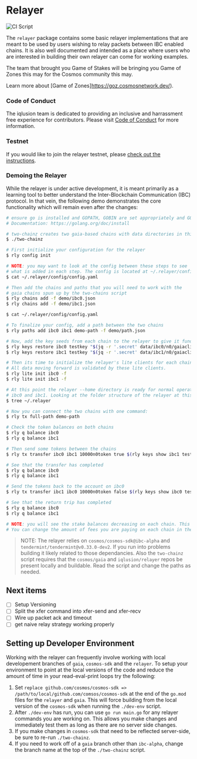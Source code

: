 # Relayer

![CI Script](https://github.com/iqlusioninc/relayer/workflows/Build%20then%20run%20CI%20Chains/badge.svg)

The `relayer` package contains some basic relayer implementations that are
meant to be used by users wishing to relay packets between IBC enabled chains.
It is also well documented and intended as a place where users who are
interested in building their own relayer can come for working examples.

The team that brought you Game of Stakes will be bringing you Game of Zones this may for the Cosmos community this may.

Learn more about [Game of Zones]https://goz.cosmosnetwork.dev/).


### Code of Conduct

The iqlusion team is dedicated to providing an inclusive and harrassment free experience for contributors. Please visit [Code of Conduct](CODE_OF_CONDUCT.md) for more information.

### Testnet

If you would like to join the relayer testnet, please [check out the instructions](./testnets/README.md).

### Demoing the Relayer

While the relayer is under active development, it is meant primarily as a learning tool to better understand the Inter-Blockchain Communication (IBC) protocol. In that vein, the following demo demonstrates the core functionality which will remain even after the changes:

```bash
# ensure go is installed and GOPATH, GOBIN are set appropriately and GOBIN is in your PATH
# Documentation: https://golang.org/doc/install

# two-chainz creates two gaia-based chains with data directories in this 
$ ./two-chainz

# First initialize your configuration for the relayer
$ rly config init

# NOTE: you may want to look at the config between these steps to see
# what is added in each step. The config is located at ~/.relayer/config/config.yaml
$ cat ~/.relayer/config/config.yaml

# Then add the chains and paths that you will need to work with the 
# gaia chains spun up by the two-chains script
$ rly chains add -f demo/ibc0.json
$ rly chains add -f demo/ibc1.json

$ cat ~/.relayer/config/config.yaml

# To finalize your config, add a path between the two chains
$ rly paths add ibc0 ibc1 demo-path -f demo/path.json

# Now, add the key seeds from each chain to the relayer to give it funds to work with
$ rly keys restore ibc0 testkey "$(jq -r '.secret' data/ibc0/n0/gaiacli/key_seed.json)"
$ rly keys restore ibc1 testkey "$(jq -r '.secret' data/ibc1/n0/gaiacli/key_seed.json)"

# Then its time to initialize the relayer's lite clients for each chain
# All data moving forward is validated by these lite clients.
$ rly lite init ibc0 -f
$ rly lite init ibc1 -f

# At this point the relayer --home directory is ready for normal operations between 
# ibc0 and ibc1. Looking at the folder structure of the relayer at this point is helpful
$ tree ~/.relayer

# Now you can connect the two chains with one command:
$ rly tx full-path demo-path

# Check the token balances on both chains
$ rly q balance ibc0
$ rly q balance ibc1

# Then send some tokens between the chains
$ rly tx transfer ibc0 ibc1 10000n0token true $(rly keys show ibc1 testkey)

# See that the transfer has completed
$ rly q balance ibc0
$ rly q balance ibc1

# Send the tokens back to the account on ibc0
$ rly tx transfer ibc1 ibc0 10000n0token false $(rly keys show ibc0 testkey)

# See that the return trip has completed
$ rly q balance ibc0
$ rly q balance ibc1

# NOTE: you will see the stake balances decreasing on each chain. This is to pay for fees
# You can change the amount of fees you are paying on each chain in the configuration.
```

> NOTE: The relayer relies on `cosmos/cosmos-sdk@ibc-alpha` and `tendermint/tendermint@v0.33.0-dev2`. If you run into problems building it likely related to those dependancies. Also the `two-chainz` script requires that the `cosmos/gaia` and `iqlusion/relayer` repos be present locally and buildable. Read the script and change the paths as needed.

## Next items

- [ ] Setup Versioning
- [ ] Split the xfer command into xfer-send and xfer-recv
- [ ] Wire up packet ack and timeout
- [ ] get naive relay strategy working properly

## Setting up Developer Environment

Working with the relayer can frequently involve working with local developement branches of `gaia`, `cosmos-sdk` and the `relayer`. To setup your environment to point at the local versions of the code and reduce the amount of time in your read-eval-print loops try the following:

1. Set `replace github.com/cosmos/cosmos-sdk => /path/to/local/github.com/comsos/cosmos-sdk` at the end of the `go.mod` files for the `relayer` and `gaia`. This will force building from the local version of the `cosmos-sdk` when running the `./dev-env` script.
2. After `./dev-env` has run, you can use `go run main.go` for any relayer commands you are working on. This allows you make changes and immediately test them as long as there are no server side changes. 
3. If you make changes in `cosmos-sdk` that need to be reflected server-side, be sure to re-run `./two-chainz`.
4. If you need to work off of a `gaia` branch other than `ibc-alpha`, change the branch name at the top of the `./two-chainz` script. 

